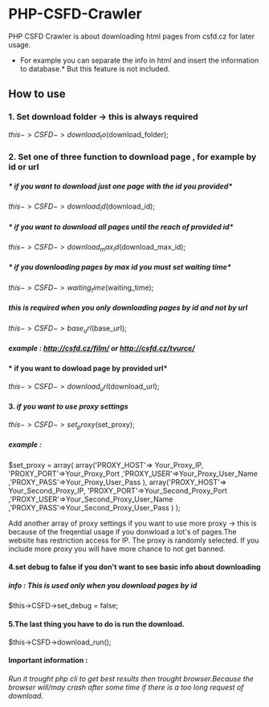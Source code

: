 # PHP-CSFD-Crawler
PHP CSFD Crawler is about downloading html pages from csfd.cz for later usage.
* For example you can separate the info in html and insert the information to database.*
But this feature is not included.
## How to use

### 1. Set download folder -> this is always required
$this->CSFD->download_to($download_folder);

### 2. Set one of three function to download page , for example by id or url

##### * if you want to download just one page with the id you provided*
$this->CSFD->download_id($download_id);

##### * if you want to download all pages until the reach of provided id*
$this->CSFD->download_max_id($download_max_id);

##### * if you downloading pages by max id you must set waiting time*
$this->CSFD->waiting_time($waiting_time);

##### *this is required when you only downloading pages by id and not by url*
$this->CSFD->base_url($base_url);
##### example : http://csfd.cz/film/ or http://csfd.cz/tvurce/

#### * if you want to dowload page by provided url*
$this->CSFD->download_url($download_url);

#### 3. *if you want to use proxy settings*
$this->CSFD->set_proxy($set_proxy);

##### example :
$set_proxy = array(
array('PROXY_HOST'=> Your_Proxy_IP, 'PROXY_PORT'=>Your_Proxy_Port ,'PROXY_USER'=>Your_Proxy_User_Name ,'PROXY_PASS'=>Your_Proxy_User_Pass ),
array('PROXY_HOST'=> Your_Second_Proxy_IP, 'PROXY_PORT'=>Your_Second_Proxy_Port ,'PROXY_USER'=>Your_Second_Proxy_User_Name ,'PROXY_PASS'=>Your_Second_Proxy_User_Pass )
);

Add another array of proxy settings if you want to use more proxy -> this is because of the freqential usage if you donwload a lot's of pages.The website has restriction access for IP.
The proxy is randomly selected.
If you include more proxy you will have more chance to not get banned.

#### 4.set debug to false if you don't want to see basic info about downloading
##### info : This is used only when you download pages by id
$this->CSFD->set_debug = false;

#### 5.The last thing you have to do is run the download.
$this->CSFD->download_run();

#### Important information : 
###### Run it trought php cli to get best results then trought browser.Because the browser will/may crash after some time if there is a too long request of download.
